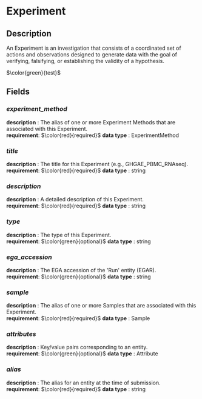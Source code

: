 # Experiment

## Description
An Experiment is an investigation that consists of a coordinated set of actions and observations designed to generate data with the goal of verifying, falsifying, or establishing the validity of a hypothesis.

$\color{green}{test}$

## Fields
### ***experiment_method***
**description** : The alias of one or more Experiment Methods that are associated with this Experiment.<br>
**requirement**:  $\color{red}{required}$
**data type** : ExperimentMethod <br>
### ***title***
**description** : The title for this Experiment (e.g., GHGAE_PBMC_RNAseq).<br>
**requirement**:  $\color{red}{required}$
**data type** : string <br>
### ***description***
**description** : A detailed description of this Experiment.<br>
**requirement**:  $\color{red}{required}$
**data type** : string <br>
### ***type***
**description** : The type of this Experiment.<br>
**requirement**:  $\color{green}{optional}$
**data type** : string <br>
### ***ega_accession***
**description** : The EGA accession of the 'Run' entity (EGAR).<br>
**requirement**:  $\color{green}{optional}$
**data type** : string <br>
### ***sample***
**description** : The alias of one or more Samples that are associated with this Experiment.<br>
**requirement**:  $\color{red}{required}$
**data type** : Sample <br>
### ***attributes***
**description** : Key/value pairs corresponding to an entity.<br>
**requirement**:  $\color{green}{optional}$
**data type** : Attribute <br>
### ***alias***
**description** : The alias for an entity at the time of submission.<br>
**requirement**:  $\color{red}{required}$
**data type** : string <br>

